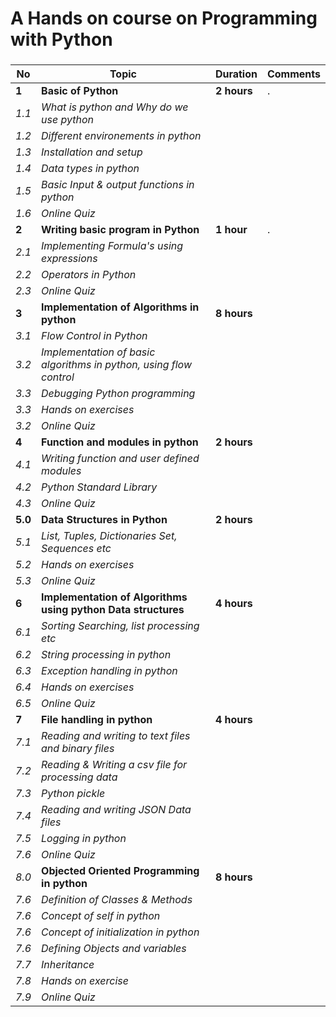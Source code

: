#  A Hands on course on Programming with Python
### 

|**No** | **Topic**         |**Duration** | **Comments**|
|------ | ----------------- |-------------|-------------|
|   **1**   | **Basic of Python** |  **2 hours**    |      .      |
|   *1.1* | *What is python and Why do we use python* |             |             |
|   *1.2*| *Different environements in python* |             |             |
|   *1.3* | *Installation and setup* |             |             |
|   *1.4* | *Data types in python* |             |             |
|   *1.5* | *Basic Input & output functions in python* |             |             |
|   *1.6* | *Online Quiz* |             |             |
|   **2**   | **Writing basic program in Python**  |  **1 hour**    |      .      |
|   *2.1* | *Implementing Formula's using expressions* |             |             |
|   *2.2* | *Operators in Python* |             |             |
|   *2.3* | *Online Quiz* |             |             |
|  **3**| **Implementation of Algorithms in python** |**8 hours** |             |
|   *3.1* | *Flow Control in Python* |             |             |
|   *3.2* | *Implementation of basic algorithms in python, using flow control* |             |             |
|   *3.3* | *Debugging Python programming* |             |             |
|   *3.3* | *Hands on exercises*            | | |
|   *3.2* | *Online Quiz* |             |  
|  **4**| **Function and modules in python** |**2 hours** |             |
|   *4.1* | *Writing function and user defined modules* |             |             |
|   *4.2* | *Python Standard Library* |             |             |
|   *4.3* | *Online Quiz* |             |             |
|  **5.0** |**Data Structures in Python** | **2 hours** | |
|   *5.1* | *List, Tuples, Dictionaries Set, Sequences etc*            | | |
|   *5.2* | *Hands on exercises*            | | |
|   *5.3* | *Online Quiz*            | | |
|  **6**| **Implementation of Algorithms using  python Data structures** |**4 hours** |             |
|   *6.1* | *Sorting Searching, list processing etc* | | |
|   *6.2* | *String processing in python*            | | |
|   *6.3* | *Exception handling in python*           | | |
|   *6.4* | *Hands on exercises*            | | |
|   *6.5* | *Online Quiz*            | | |
|  **7**| **File handling in python** |**4 hours** |             |
|   *7.1* | *Reading and writing to text files and binary files* | | |
|   *7.2* | *Reading & Writing a csv file for processing data*            | | |
|   *7.3* | *Python pickle*           | | |
|   *7.4* | *Reading and writing JSON Data files*           | | |
|   *7.5* | *Logging in python*            | | |
|   *7.6* | *Online Quiz*            | | |
|   *8.0* | **Objected Oriented Programming in python** | **8 hours** | |
|   *7.6* | *Definition of Classes & Methods*            | | |
|   *7.6* | *Concept of self in python*            | | |
|   *7.6* | *Concept of initialization in python*            | | |
|   *7.6* | *Defining Objects and variables*            | | |
|   *7.7* | *Inheritance*            | | |
|   *7.8* | *Hands on exercise*            | | |
|   *7.9* | *Online Quiz*            | | |
